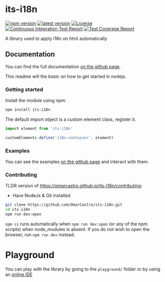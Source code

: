 # its-i18n

[![npm version](https://omarcastro.github.io/its-i18n/reports/npm-version-badge-a11y.svg)](https://www.npmjs.com/package/its-i18n)
[![latest version](https://omarcastro.github.io/its-i18n/reports/repo-release-a11y.svg)](https://github.com/OmarCastro/its-i18n/releases/latest)
[![License](https://omarcastro.github.io/its-i18n/reports/license-badge-a11y.svg)](https://github.com/OmarCastro/its-i18n/blob/main/LICENSE)
[![Continuous Integration Test Report](https://omarcastro.github.io/its-i18n/reports/test-results/test-results-badge-a11y.svg)](https://omarcastro.github.io/its-i18n/reports/playwright-report)
[![Test Coverage Report](https://omarcastro.github.io/its-i18n/reports/coverage/unit/coverage-badge-a11y.svg)](https://omarcastro.github.io/its-i18n/reports/coverage/unit)


A library used to apply i18n on html automatically


## Documentation

You can find the full documentation [on the github page](https://omarcastro.github.io/its-i18n/).  

This readme will the basic on how to get started in nodejs.

### Getting started

Install the module using npm:

```bash
npm install its-i18n
```

The default import object is a custom element class, register it.

```javascript
import element from 'its-i18n'

customElements.define('i18n-container', element)
```

### Examples

You can see the examples [on the github page](https://omarcastro.github.io/its-i18n/#examples) and interact with them.

### Contributing

TLDR version of https://omarcastro.github.io/its-i18n/contributing:

- Have NodeJs & Git installed

```bash
git clone https://github.com/OmarCastro/its-i18n.git
cd its-i18n
npm run dev:open
```

`npm ci` runs automatically when `npm run dev:open` (or any of the npm scripts) when node_modules is absent. If you do not wish to open the browser, run `npm run dev` instead.

# Playground

You can play with the library by going to the `playground/` folder or by using an [online IDE](https://stackblitz.com/github/OmarCastro/its-i18n/tree/main/playground?file=index.html)
